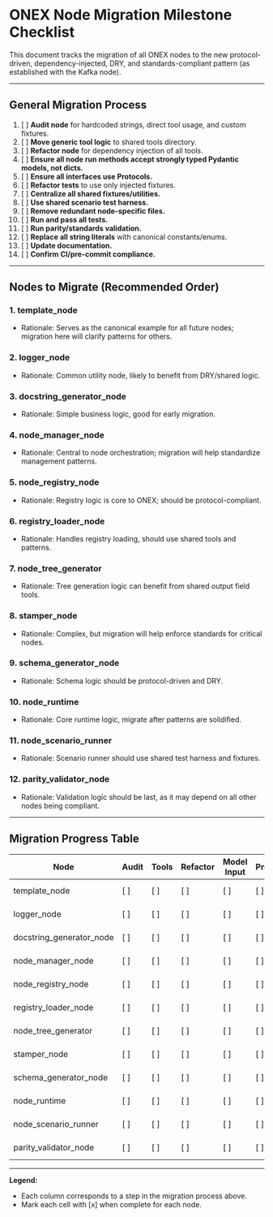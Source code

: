 # ONEX Node Migration Milestone Checklist

This document tracks the migration of all ONEX nodes to the new protocol-driven, dependency-injected, DRY, and standards-compliant pattern (as established with the Kafka node).

---

## General Migration Process

1. [ ] **Audit node** for hardcoded strings, direct tool usage, and custom fixtures.
2. [ ] **Move generic tool logic** to shared tools directory.
3. [ ] **Refactor node** for dependency injection of all tools.
4. [ ] **Ensure all node run methods accept strongly typed Pydantic models, not dicts.**
5. [ ] **Ensure all interfaces use Protocols.**
6. [ ] **Refactor tests** to use only injected fixtures.
7. [ ] **Centralize all shared fixtures/utilities.**
8. [ ] **Use shared scenario test harness.**
9. [ ] **Remove redundant node-specific files.**
10. [ ] **Run and pass all tests.**
11. [ ] **Run parity/standards validation.**
12. [ ] **Replace all string literals** with canonical constants/enums.
13. [ ] **Update documentation.**
14. [ ] **Confirm CI/pre-commit compliance.**

---

## Nodes to Migrate (Recommended Order)

### 1. **template_node**
- Rationale: Serves as the canonical example for all future nodes; migration here will clarify patterns for others.

### 2. **logger_node**
- Rationale: Common utility node, likely to benefit from DRY/shared logic.

### 3. **docstring_generator_node**
- Rationale: Simple business logic, good for early migration.

### 4. **node_manager_node**
- Rationale: Central to node orchestration; migration will help standardize management patterns.

### 5. **node_registry_node**
- Rationale: Registry logic is core to ONEX; should be protocol-compliant.

### 6. **registry_loader_node**
- Rationale: Handles registry loading, should use shared tools and patterns.

### 7. **node_tree_generator**
- Rationale: Tree generation logic can benefit from shared output field tools.

### 8. **stamper_node**
- Rationale: Complex, but migration will help enforce standards for critical nodes.

### 9. **schema_generator_node**
- Rationale: Schema logic should be protocol-driven and DRY.

### 10. **node_runtime**
- Rationale: Core runtime logic, migrate after patterns are solidified.

### 11. **node_scenario_runner**
- Rationale: Scenario runner should use shared test harness and fixtures.

### 12. **parity_validator_node**
- Rationale: Validation logic should be last, as it may depend on all other nodes being compliant.

---

## Migration Progress Table

| Node                      | Audit | Tools | Refactor | Model Input | Protocols | Tests | Fixtures | Harness | Redundancy | Tests Pass | Parity | Strings | Docs | CI |
|---------------------------|-------|-------|----------|-------------|-----------|-------|----------|---------|------------|------------|--------|---------|-----|----|
| template_node             | [ ]   | [ ]   | [ ]      | [ ]         | [ ]       | [ ]   | [ ]      | [ ]     | [ ]        | [ ]        | [ ]    | [ ]     | [ ] | [ ]|
| logger_node               | [ ]   | [ ]   | [ ]      | [ ]         | [ ]       | [ ]   | [ ]      | [ ]     | [ ]        | [ ]        | [ ]    | [ ]     | [ ] | [ ]|
| docstring_generator_node  | [ ]   | [ ]   | [ ]      | [ ]         | [ ]       | [ ]   | [ ]      | [ ]     | [ ]        | [ ]        | [ ]    | [ ]     | [ ] | [ ]|
| node_manager_node         | [ ]   | [ ]   | [ ]      | [ ]         | [ ]       | [ ]   | [ ]      | [ ]     | [ ]        | [ ]        | [ ]    | [ ]     | [ ] | [ ]|
| node_registry_node        | [ ]   | [ ]   | [ ]      | [ ]         | [ ]       | [ ]   | [ ]      | [ ]     | [ ]        | [ ]        | [ ]    | [ ]     | [ ] | [ ]|
| registry_loader_node      | [ ]   | [ ]   | [ ]      | [ ]         | [ ]       | [ ]   | [ ]      | [ ]     | [ ]        | [ ]        | [ ]    | [ ]     | [ ] | [ ]|
| node_tree_generator       | [ ]   | [ ]   | [ ]      | [ ]         | [ ]       | [ ]   | [ ]      | [ ]     | [ ]        | [ ]        | [ ]    | [ ]     | [ ] | [ ]|
| stamper_node              | [ ]   | [ ]   | [ ]      | [ ]         | [ ]       | [ ]   | [ ]      | [ ]     | [ ]        | [ ]        | [ ]    | [ ]     | [ ] | [ ]|
| schema_generator_node     | [ ]   | [ ]   | [ ]      | [ ]         | [ ]       | [ ]   | [ ]      | [ ]     | [ ]        | [ ]        | [ ]    | [ ]     | [ ] | [ ]|
| node_runtime              | [ ]   | [ ]   | [ ]      | [ ]         | [ ]       | [ ]   | [ ]      | [ ]     | [ ]        | [ ]        | [ ]    | [ ]     | [ ] | [ ]|
| node_scenario_runner      | [ ]   | [ ]   | [ ]      | [ ]         | [ ]       | [ ]   | [ ]      | [ ]     | [ ]        | [ ]        | [ ]    | [ ]     | [ ] | [ ]|
| parity_validator_node     | [ ]   | [ ]   | [ ]      | [ ]         | [ ]       | [ ]   | [ ]      | [ ]     | [ ]        | [ ]        | [ ]    | [ ]     | [ ] | [ ]|

---

**Legend:**
- Each column corresponds to a step in the migration process above.
- Mark each cell with [x] when complete for each node. 